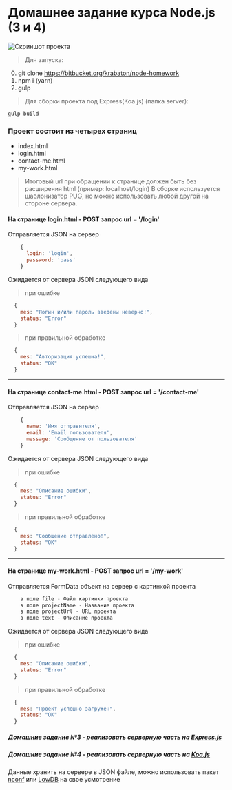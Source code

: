 # Домашнее задание курса Node.js (3 и 4)
![Скриншот проекта](https://loftschool.com/uploads/course_logos/nodejs.svg?v=1513152963369)

>Для запуска:

0. git clone https://bitbucket.org/krabaton/node-homework
1. npm i (yarn)
2. gulp


>Для сборки проекта под Express(Koa.js) (папка server):

    gulp build


### Проект состоит из четырех страниц
* index.html
* login.html
* contact-me.html
* my-work.html
> Итоговый url при обращении к странице должен быть без расширения html (пример: localhost/login)
> В сборке используется шаблонизатор PUG, но можно использовать любой другой на стороне сервера.

#### На странице login.html - POST запрос url = '/login'
Отправляется JSON на сервер
```js
    {
      login: 'login',
      password: 'pass'
    }
```
  Ожидается от сервера JSON следующего вида 
  >при ошибке
```js
  { 
    mes: "Логин и/или пароль введены неверно!",
    status: "Error" 
  }
```
>при правильной обработке
```js
  { 
    mes: "Aвторизация успешна!", 
    status: "OK" 
  }
```
***
#### На странице contact-me.html - POST запрос url = '/contact-me'
Отправляется JSON на сервер
```js
    {
      name: 'Имя отправителя',
      email: 'Email пользователя',
      message: 'Сообщение от пользователя'
    }
```
  Ожидается от сервера JSON следующего вида 
  >при ошибке
```js
  { 
    mes: "Описание ошибки",
    status: "Error" 
  }
```
>при правильной обработке
```js
  { 
    mes: "Сообщение отправлено!", 
    status: "OK" 
  }
```
***
#### На странице my-work.html - POST запрос url = '/my-work'
Отправляется FormData объект на сервер с картинкой проекта
```js
    в поле file - Файл картинки проекта
    в поле projectName - Название проекта
    в поле projectUrl - URL проекта
    в поле text - Описание проекта
```
  Ожидается от сервера JSON следующего вида 
  >при ошибке
```js
  { 
    mes: "Описание ошибки",
    status: "Error" 
  }
```
>при правильной обработке
```js
  { 
    mes: "Проект успешно загружен", 
    status: "OK" 
  }
```

##### Домашние задание №3 - реализовать серверную часть на [Express.js](http://expressjs.com/ru/)

##### Домашние задание №4 - реализовать серверную часть на [Koa.js](http://koajs.com/)

Данные хранить на сервере в JSON файле, можно использовать пакет [nconf](https://www.npmjs.com/package/nconf) или [LowDB](https://github.com/typicode/lowdb) на свое усмотрение